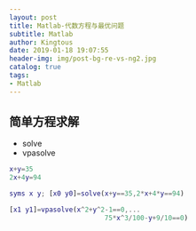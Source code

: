 ```yaml
---
layout: post
title: Matlab-代数方程与最优问题
subtitle: Matlab
author: Kingtous
date: 2019-01-18 19:07:55
header-img: img/post-bg-re-vs-ng2.jpg
catalog: true
tags:
- Matlab
---
```


## 简单方程求解

- solve
- vpasolve

```matlab
x+y=35
2x+4y=94
```

```matlab
syms x y; [x0 y0]=solve(x+y==35,2*x+4*y==94)
```

```matlab
[x1 y1]=vpasolve(x^2+y^2-1==0,...
						75*x^3/100-y+9/10==0)
```